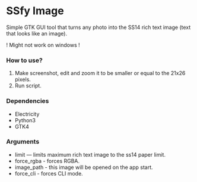 # SSfy Image

Simple GTK GUI tool that turns any photo into the SS14 rich text image (text that looks like an image).

! Might not work on windows !

### How to use?

1. Make screenshot, edit and zoom it to be smaller or equal to the 21x26 pixels.
2. Run script.

### Dependencies
- Electricity
- Python3
- GTK4

### Arguments

- limit — limits maximum rich text image to the ss14 paper limit.
- force\_rgba - forces RGBA.
- image\_path - this image will be opened on the app start.
- force\_cli - forces CLI mode.
